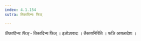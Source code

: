 ```yaml
---
index: 4.1.154
sutra: तिकादिभ्यः फिञ्

---
```

_तिकादिभ्यः फिञ्_ - तिकादिभ्य फिञ् । इञोऽपवादः । तैकायनिरिति । फञि आयन्नादेशः ।